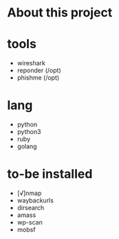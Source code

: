 # About this project 




# tools 
- wireshark 
- reponder (/opt)
- phishme  (/opt)


# lang 
- python
- python3 
- ruby
- golang 

# to-be installed 
- [√]nmap 
- waybackurls 
- dirsearch
- amass
- wp-scan 
- mobsf 
